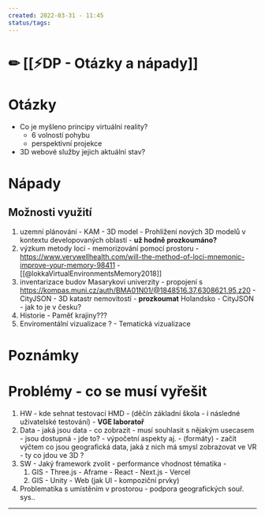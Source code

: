 ```yaml
---
created: 2022-03-31 - 11:45
status/tags:
---
```

# ✏ [[⚡DP - Otázky a nápady]]

# Otázky
- Co je myšleno principy virtuální reality?
	- 6 volností pohybu
	- perspektivní projekce
- 3D webové služby jejich aktuální stav? 


# Nápady
## Možnosti využití
1) uzemní plánování - KAM - 3D model - Prohlížení nových 3D modelů v kontextu developovaných oblastí - **už hodně prozkoumáno?**
2) výzkum metody loci - memorizování pomocí prostoru - https://www.verywellhealth.com/will-the-method-of-loci-mnemonic-improve-your-memory-98411 - [[@lokkaVirtualEnvironmentsMemory2018]]
3) inventarizace budov Masarykovi univerzity - propojení s https://kompas.muni.cz/auth/BMA01N01/@1848516.37,6308621.95,z20 - CityJSON - 3D katastr nemovitostí - **prozkoumat** Holandsko - CityJSON - jak to je v česku?
4) Historie - Paměť krajiny???
5) Enviromentální vizualizace ? - Tematická vizualizace 


# Poznámky


# Problémy - co se musí vyřešit
1) HW - kde sehnat testovací HMD - (děčín základní škola - i následné uživatelské testování) - **VGE laboratoř**
2) Data - jaká jsou data - co zobrazit - musí souhlasit s nějakým usecasem - jsou dostupná - jde to? - výpočetní aspekty aj. - (formáty) - začít výčtem co jsou geografická data, jaká z nich má smysl zobrazovat ve VR - ty co jdou ve 3D ? 
3) SW - Jaký framework zvolit - performance vhodnost tématika - 
	1) GIS - Three.js - Aframe - React - Next.js - Vercel
	2) GIS - Unity - Web (jak UI - kompoziční prvky)
5) Problematika s umístěním v prostorou - podpora geografických souř. sys..







---
